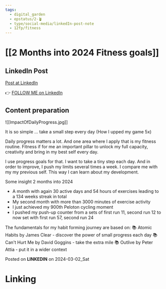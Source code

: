 ```yaml
---
tags:
  - digital_garden
  - epstatus/2-🪴
  - type/social-media/linkedIn-post-note
  - 12fp/fitness
---
```

# [[2 Months into 2024 Fitness goals]]
## LinkedIn Post
[Post at LinkedIn]()
  

👉 [FOLLOW ME on LinkedIn](https://www.linkedin.com/comm/mynetwork/discovery-see-all?usecase=PEOPLE_FOLLOWS&followMember=sebastiankamilli)

## Content preparation
![[ImpactOfDailyProgress.jpg]]

It is so simple ... take a small step every day
(How I upped my game 5x)

Daily progress matters a lot. And one area where I apply that is my fitness routine. Fitness if for me an important pillar to unlock my full capacity, creativity and bring in my best self every day.

I use progress goals for that. I want to take a tiny step each day. And in order to improve, I push my limits several times a week. I compare me with my my previous self. This way I can learn about my development.

Some insight 2 months into 2024
+ A month with again 30 active days and 54 hours of exercises leading to a 134 weeks streak in total
+ My second month with more than 3000 minutes of exercise activity
+ I just achieved my 900th Peloton cycling moment
+ I pushed my push-up counter from a sets of first run 11, second run 12 to now set with first run 57, second run 24

The fundamentals for my habit forming journey are based on:
📚 Atomic Habits by James Clear - discover the power of small progress each day 
📚 Can't Hurt Me by David Goggins - take the extra mile
📚 Outlive by Peter Attia - put it in a wider context



Posted on **LINKEDIN** on 2024-03-02_Sat
# Linking